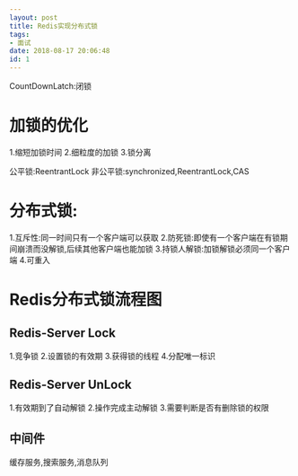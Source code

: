 ```yaml
---
layout: post
title: Redis实现分布式锁
tags: 
- 面试
date: 2018-08-17 20:06:48
id: 1
---
```

CountDownLatch:闭锁
# 加锁的优化
1.缩短加锁时间
2.细粒度的加锁
3.锁分离

公平锁:ReentrantLock
非公平锁:synchronized,ReentrantLock,CAS

# 分布式锁:
1.互斥性:同一时间只有一个客户端可以获取
2.防死锁:即使有一个客户端在有锁期间崩溃而没解锁,后续其他客户端也能加锁
3.持锁人解锁:加锁解锁必须同一个客户端
4.可重入

# Redis分布式锁流程图 
## Redis-Server Lock
1.竞争锁
2.设置锁的有效期
3.获得锁的线程
4.分配唯一标识
## Redis-Server UnLock
1.有效期到了自动解锁
2.操作完成主动解锁
3.需要判断是否有删除锁的权限

## 中间件
缓存服务,搜索服务,消息队列
